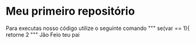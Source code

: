 # Meu primeiro repositório

Para executas nosso código utilize o seguinte comando
"""
se(var == 1){
retorne 2
"""
Jão
Feio
teu pai
